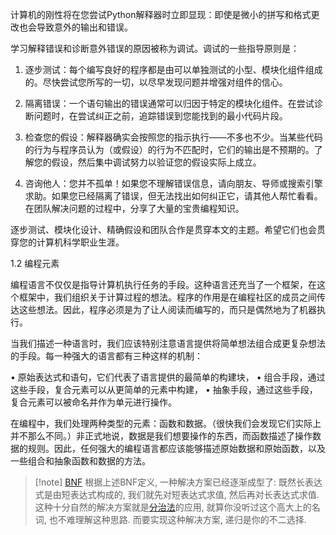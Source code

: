 


计算机的刚性将在您尝试Python解释器时立即显现：即使是微小的拼写和格式更改也会导致意外的输出和错误。

学习解释错误和诊断意外错误的原因被称为调试。调试的一些指导原则是：

1. 逐步测试：每个编写良好的程序都是由可以单独测试的小型、模块化组件组成的。尽快尝试您所写的一切，以尽早发现问题并增强对组件的信心。

2. 隔离错误：一个语句输出的错误通常可以归因于特定的模块化组件。在尝试诊断问题时，在尝试纠正之前，追踪错误到您能找到的最小代码片段。

3. 检查您的假设：解释器确实会按照您的指示执行——不多也不少。当某些代码的行为与程序员认为（或假设）的行为不匹配时，它们的输出是不预期的。了解您的假设，然后集中调试努力以验证您的假设实际上成立。

4. 咨询他人：您并不孤单！如果您不理解错误信息，请向朋友、导师或搜索引擎求助。如果您已经隔离了错误，但无法找出如何纠正它，请其他人帮忙看看。在团队解决问题的过程中，分享了大量的宝贵编程知识。

逐步测试、模块化设计、精确假设和团队合作是贯穿本文的主题。希望它们也会贯穿您的计算机科学职业生涯。


1.2 编程元素

编程语言不仅仅是指导计算机执行任务的手段。这种语言还充当了一个框架，在这个框架中，我们组织关于计算过程的想法。程序的作用是在编程社区的成员之间传达这些想法。因此，程序必须是为了让人阅读而编写的，而只是偶然地为了机器执行。

当我们描述一种语言时，我们应该特别注意语言提供将简单想法组合成更复杂想法的手段。每一种强大的语言都有三种这样的机制：

• 原始表达式和语句，它们代表了语言提供的最简单的构建块，
• 组合手段，通过这些手段，复合元素可以从更简单的元素中构建，
• 抽象手段，通过这些手段，复合元素可以被命名并作为单元进行操作。

在编程中，我们处理两种类型的元素：函数和数据。（很快我们会发现它们实际上并不那么不同。）非正式地说，数据是我们想要操作的东西，而函数描述了操作数据的规则。因此，任何强大的编程语言都应该能够描述原始数据和原始函数，以及一些组合和抽象函数和数据的方法。


> [!note] [BNF](http://en.wikipedia.org/wiki/Backus–Naur_Form)
根据上述BNF定义, 一种解决方案已经逐渐成型了: 既然长表达式是由短表达式构成的, 我们就先对短表达式求值, 然后再对长表达式求值. 这种十分自然的解决方案就是[分治法](http://en.wikipedia.org/wiki/Divide_and_conquer_algorithms)的应用, 就算你没听过这个高大上的名词, 也不难理解这种思路. 而要实现这种解决方案, 递归是你的不二选择.